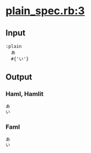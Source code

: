 # [plain\_spec.rb:3](https://github.com/k0kubun/hamlit/blob/master/spec/hamlit/filters/plain_spec.rb#L3)
## Input
```haml
:plain
  あ
  #{'い'}

```

## Output
### Haml, Hamlit
```html
あ
い


```

### Faml
```html
あ
い

```

